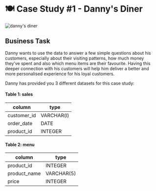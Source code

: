# 🍽 Case Study #1 - Danny's Diner

![danny's diner](https://user-images.githubusercontent.com/103854541/211166454-6af0b127-e0d5-4c20-af2c-6acf223a5f7a.png)


## Business Task

Danny wants to use the data to answer a few simple questions about his customers, especially about their visiting patterns, how much money they’ve spent and also which menu items are their favourite. Having this deeper connection with his customers will help him deliver a better and more personalised experience for his loyal customers.

Danny has provided you 3 different datasets for this case study:

#### Table 1: sales 

| column        | type       |    
| ------------- | ---------- |
| customer_id   | VARCHAR(l) |
| order_date    | DATE       |
| product_id    | INTEGER    |

#### Table 2: menu 

| column       | type       |    
| ------------ | ---------- |
| product_id   | INTEGER    |
| product_name | VARCHAR(5) |
| price        | INTEGER    |
